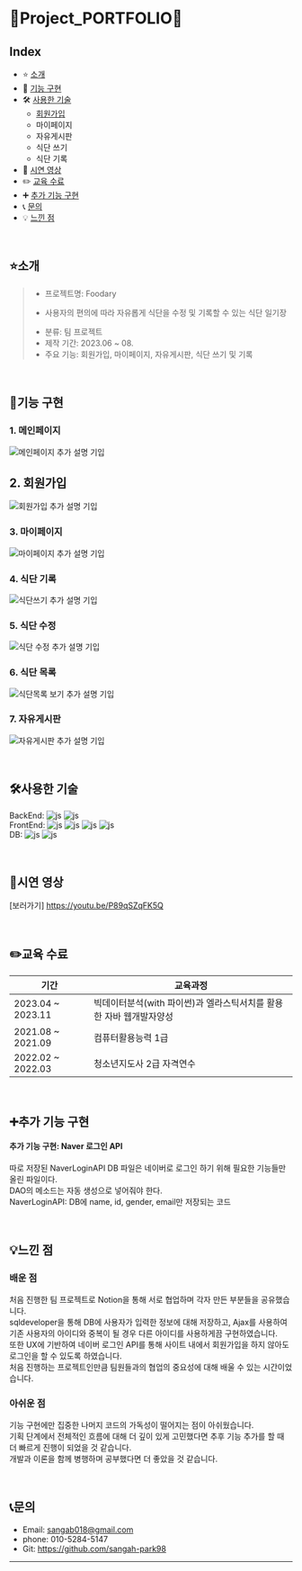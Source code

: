 # :grapes:Project_PORTFOLIO:green_apple:

## Index

- :star: [소개](#소개)
- :rocket: [기능 구현](#기능-구현)
- 🛠 [사용한 기술](#사용한-기술)
  + [회원가입](#회원가입)
  + 마이페이지
  + 자유게시판
  + 식단 쓰기
  + 식단 기록
- :movie_camera: [시연 영상](#시연-영상)
- :pencil2: [교육 수료](#교육-수료)
- :heavy_plus_sign: [추가 기능 구현](#추가-기능-구현)
- :telephone_receiver: [문의](#문의)
- 💡 [느낀 점](#느낀-점)

<br/>


## :star:소개
> - 프로젝트명: Foodary
>  +  사용자의 편의에 따라 자유롭게 식단을 수정 및 기록할 수 있는 식단 일기장
> - 분류: 팀 프로젝트
> - 제작 기간: 2023.06 ~ 08.
> - 주요 기능: 회원가입, 마이페이지, 자유게시판, 식단 쓰기 및 기록

<br/>

## :rocket:기능 구현
### 1. 메인페이지
![메인페이지](https://github.com/sangah-park98/project_foodary_spring/assets/133108195/97c18665-1f9b-407d-98f8-d5df13d11d9a)
추가 설명 기입
## 2. 회원가입
![회원가입](https://github.com/sangah-park98/project_foodary_spring/assets/133108195/b6a24701-e8d9-4751-9ed6-053967ef6b90)
추가 설명 기입
### 3. 마이페이지
![마이페이지](https://github.com/sangah-park98/project_foodary_spring/assets/133108195/49bd2021-6189-47a6-8ae0-a1270ade8224)
추가 설명 기입
### 4. 식단 기록
![식단쓰기](https://github.com/sangah-park98/project_foodary_spring/assets/133108195/713f2435-6931-45ed-800a-202bee0bf0ff)
추가 설명 기입
### 5. 식단 수정
![식단 수정](https://github.com/sangah-park98/project_foodary_spring/assets/133108195/c0fbf4fc-d5fc-48ba-88e0-f1b3d99e17b7)
추가 설명 기입
### 6. 식단 목록
![식단목록 보기](https://github.com/sangah-park98/project_foodary_spring/assets/133108195/b81bb879-0151-4b53-86c1-5ee0a0b666b1)
추가 설명 기입
### 7. 자유게시판
![자유게시판](https://github.com/sangah-park98/project_foodary_spring/assets/133108195/70eedc48-feea-43cf-833d-408336f2a398)
추가 설명 기입

<br/>

## 🛠사용한 기술    
BackEnd: ![js](https://img.shields.io/badge/Java-ED8B00?style=for-the-badge&logo=openjdk&logoColor=white)
![js](https://img.shields.io/badge/Spring-6DB33F?style=for-the-badge&logo=spring&logoColor=white)  
FrontEnd: ![js](https://img.shields.io/badge/CSS-239120?&style=for-the-badge&logo=css3&logoColor=white)
![js](https://img.shields.io/badge/JavaScript-F7DF1E?style=for-the-badge&logo=JavaScript&logoColor=white)
![js](https://img.shields.io/badge/jQuery-0769AD?style=for-the-badge&logo=jquery&logoColor=white)
![js](https://img.shields.io/badge/HTML5-E34F26?style=for-the-badge&logo=html5&logoColor=white)  
DB: ![js](https://img.shields.io/badge/MySQL-00000F?style=for-the-badge&logo=mysql&logoColor=white)
![js](https://img.shields.io/badge/Oracle-F80000?style=for-the-badge&logo=Oracle&logoColor=white)

<br/>

## :movie_camera:시연 영상
[보러가기] https://youtu.be/P89qSZqFK5Q


<br/>

## :pencil2:교육 수료
|기간|교육과정|
|------|---|
|2023.04 ~ 2023.11|빅데이터분석(with 파이썬)과 엘라스틱서치를 활용한 자바 웹개발자양성|
|2021.08 ~ 2021.09|컴퓨터활용능력 1급|
|2022.02 ~ 2022.03|청소년지도사 2급 자격연수|

<br/>

## :heavy_plus_sign:추가 기능 구현
#### 추가 기능 구현: Naver 로그인 API
따로 저장된 NaverLoginAPI DB 파일은 네이버로 로그인 하기 위해 필요한 기능들만 올린 파일이다.  
DAO의 메소드는 자동 생성으로 넣어줘야 한다.  
NaverLoginAPI: DB에 name, id, gender, email만 저장되는 코드  

<br/>

## 💡느낀 점
### 배운 점  
처음 진행한 팀 프로젝트로 Notion을 통해 서로 협업하며 각자 만든 부분들을 공유했습니다.  
sqldeveloper을 통해 DB에 사용자가 입력한 정보에 대해 저장하고, Ajax를 사용하여 기존 사용자의 아이디와 중복이 될 경우 다른 아이디를 사용하게끔 구현하였습니다.  
또한 UX에 기반하여 네이버 로그인 API를 통해 사이트 내에서 회원가입을 하지 않아도 로그인을 할 수 있도록 하였습니다.  
처음 진행하는 프로젝트인만큼 팀원들과의 협업의 중요성에 대해 배울 수 있는 시간이었습니다.
### 아쉬운 점
기능 구현에만 집중한 나머지 코드의 가독성이 떨어지는 점이 아쉬웠습니다.  
기획 단계에서 전체적인 흐름에 대해 더 깊이 있게 고민했다면 추후 기능 추가를 할 때 더 빠르게 진행이 되었을 것 같습니다.  
개발과 이론을 함께 병행하며 공부했다면 더 좋았을 것 같습니다.

<br/>

## :telephone_receiver:문의
- Email: sangab018@gmail.com
- phone: 010-5284-5147
- Git: https://github.com/sangah-park98
-------------
